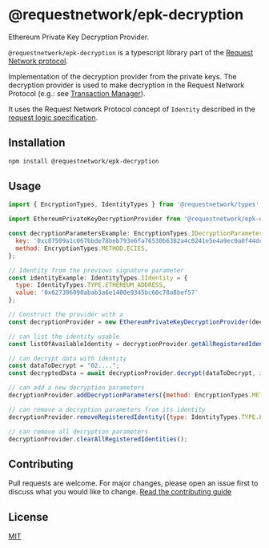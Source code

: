 # @requestnetwork/epk-decryption

Ethereum Private Key Decryption Provider.

`@requestnetwork/epk-decryption` is a typescript library part of the [Request Network protocol](https://github.com/RequestNetwork/requestNetwork).

Implementation of the decryption provider from the private keys.
The decryption provider is used to make decryption in the Request Network Protocol (e.g.: see [Transaction Manager](/packages/transaction-manager)).

It uses the Request Network Protocol concept of `Identity` described in the [request logic specification](/packages/request-logic/specs/request-logic-specification-v2.0.0.md).

## Installation

```bash
npm install @requestnetwork/epk-decryption
```

## Usage

```javascript
import { EncryptionTypes, IdentityTypes } from '@requestnetwork/types'

import EthereumPrivateKeyDecryptionProvider from '@requestnetwork/epk-decryption'

const decryptionParametersExample: EncryptionTypes.IDecryptionParameters = {
  key: '0xc87509a1c067bbde78beb793e6fa76530b6382a4c0241e5e4a9ec0a0f44dc0d3',
  method: EncryptionTypes.METHOD.ECIES,
};

// Identity from the previous signature parameter
const identityExample: IdentityTypes.IIdentity = {
  type: IdentityTypes.TYPE.ETHEREUM_ADDRESS,
  value: '0x627306090abab3a6e1400e9345bc60c78a8bef57'
};

// Construct the provider with a
const decryptionProvider = new EthereumPrivateKeyDecryptionProvider(decryptionParametersExample);

// can list the identity usable
const listOfAvailableIdentity = decryptionProvider.getAllRegisteredIdentities(); // [identityExample]

// can decrypt data with identity
const dataToDecrypt = "02....";
const decryptedData = await decryptionProvider.decrypt(dataToDecrypt, identityExample); // "Decrypted data..."

// can add a new decryption parameters
decryptionProvider.addDecryptionParameters({method: EncryptionTypes.METHOD.ECIES, key: ...});

// can remove a decryption parameters from its identity
decryptionProvider.removeRegisteredIdentity({type: IdentityTypes.TYPE.ETHEREUM_ADDRESS, value: ...});

// can remove all decryption parameters
decryptionProvider.clearAllRegisteredIdentities();
```

## Contributing

Pull requests are welcome. For major changes, please open an issue first to discuss what you would like to change.
[Read the contributing guide](/CONTRIBUTING.md)

## License

[MIT](/LICENSE)
